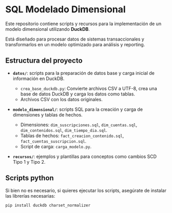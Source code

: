 # SQL Modelado Dimensional

Este repositorio contiene scripts y recursos para la implementación de un modelo dimensional utilizando **DuckDB**.

Está diseñado para procesar datos de sistemas transaccionales y transformarlos en un modelo optimizado para análisis y reporting.

## Estructura del proyecto

- **`datos/`**: scripts para la preparación de datos base y carga inicial de información en DuckDB.
  - `crea_base_duckdb.py`: Convierte archivos CSV a UTF-8, crea una base de datos DuckDB y carga los datos como tablas.
  - Archivos CSV con los datos originales.
  
- **`modelo_dimensional/`**: scripts SQL para la creación y carga de dimensiones y tablas de hechos.
  - Dimensiones: `dim_suscripciones.sql`, `dim_cuentas.sql`, `dim_contenidos.sql`, `dim_tiempo_dia.sql`.
  - Tablas de hechos: `fact_creacion_contenido.sql`, `fact_cuentas_suscripcion.sql`.
  - Script de carga: `carga_modelo.py`.

- **`recursos/`**: ejemplos y plantillas para conceptos como cambios SCD Tipo 1 y Tipo 2.

## Scripts python

Si bien no es necesario, si quieres ejecutar los scripts, asegúrate de instalar las librerías necesarias:

```bash
pip install duckdb charset_normalizer
